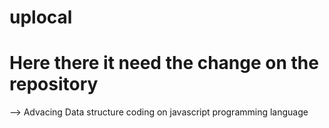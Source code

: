 # uplocal

# Here there it need the change on the repository

--> Advacing Data structure coding on javascript programming language


